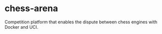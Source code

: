 # chess-arena
Competition platform that enables the dispute between chess engines with Docker and UCI.
